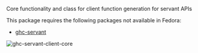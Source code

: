Core functionality and class for client function generation for servant APIs

This package requires the following packages not available in Fedora:

* [ghc-servant](../ghc-servant)

![ghc-servant-client-core](https://copr.fedorainfracloud.org/coprs/g/weldr/bdcs-haskell-deps/package/ghc-servant-client-core/status_image/last_build.png)
